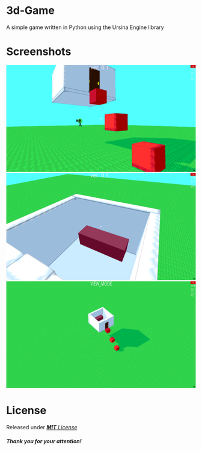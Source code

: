 # 3d-Game
A simple game written in Python using the Ursina Engine library

# Screenshots
![SCRSHT](screenshots/1.png)
![SCRSHT](screenshots/2.png)
![SCRSHT](screenshots/3.png)
<!--# Links
- https://www.ursinaengine.org/
- https://github.com/pokepetter/ursina1-->

# License

Released under [***MIT*** *License*](LICENSE)

#### ***Thank you for your attention!***

